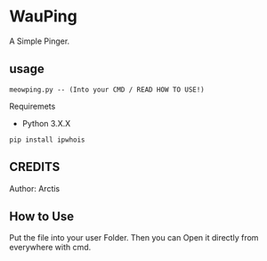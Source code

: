 # WauPing

A Simple Pinger.

## usage
```
meowping.py -- (Into your CMD / READ HOW TO USE!)
```

Requiremets
- Python 3.X.X
```
pip install ipwhois
```

## CREDITS ##
Author: Arctis

## How to Use ##
Put the file into your user Folder.
Then you can Open it directly from everywhere with cmd.

